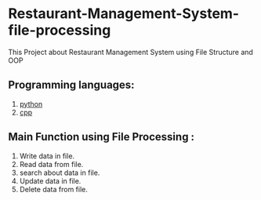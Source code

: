 # Restaurant-Management-System-file-processing
This Project about Restaurant Management System using File Structure and OOP

## Programming languages:

1. [python](https://github.com/AmiraWalid1/Restaurant-Management-System/tree/main/Python)
2. [cpp](https://github.com/AmiraWalid1/Restaurant-Management-System/tree/main/Cpp)

## Main Function using File Processing :

1. Write data in file.
2. Read data from file.
3. search about data in file.
4. Update data in file.
5. Delete data from file.


